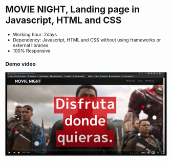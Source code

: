 #  MOVIE NIGHT, Landing page in Javascript, HTML and CSS
- Working hour: 2days
- Dependency: Javascript, HTML and CSS without using frameworks or external libraries
- 100% Responsive

### Demo video

[![Video Label](image.png)](https://youtu.be/ub1PQE9ANEo)
